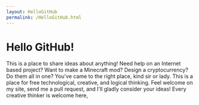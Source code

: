 ```yaml
---
layout: HelloGitHub
permalink: /HelloGitHub.html
---
```


# Hello GitHub!
This is a place to share ideas about anything! Need help on an Internet based project? Want to make a Minecraft mod? Design a cryptocurrency? Do them all in one? You've came to the right place, kind sir or lady. This is a place for free technological, creative, and logical thinking. Feel welcome on my site, send me a pull request, and I'll gladly consider your ideas! Every creative thinker is welcome here, 

